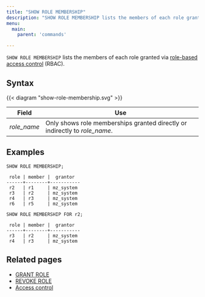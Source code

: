 ```yaml
---
title: "SHOW ROLE MEMBERSHIP"
description: "SHOW ROLE MEMBERSHIP lists the members of each role granted via role-based access control (RBAC)."
menu:
  main:
    parent: 'commands'

---
```


`SHOW ROLE MEMBERSHIP` lists the members of each role granted via
[role-based access control](/manage/access-control/#role-based-access-control-rbac) (RBAC).

## Syntax

{{< diagram "show-role-membership.svg" >}}

Field                                               | Use
----------------------------------------------------|--------------------------------------------------
_role_name_                                         | Only shows role memberships granted directly or indirectly to _role_name_.

[//]: # "TODO(morsapaes) Improve examples."

## Examples

```mzsql
SHOW ROLE MEMBERSHIP;
```

```nofmt
 role | member |  grantor
------+--------+-----------
 r2   | r1     | mz_system
 r3   | r2     | mz_system
 r4   | r3     | mz_system
 r6   | r5     | mz_system
```

```mzsql
SHOW ROLE MEMBERSHIP FOR r2;
```

```nofmt
 role | member |  grantor
------+--------+-----------
 r3   | r2     | mz_system
 r4   | r3     | mz_system
```

## Related pages

- [GRANT ROLE](../grant-role)
- [REVOKE ROLE](../revoke-role)
- [Access control](/manage/access-control/#role-based-access-control-rbac)
